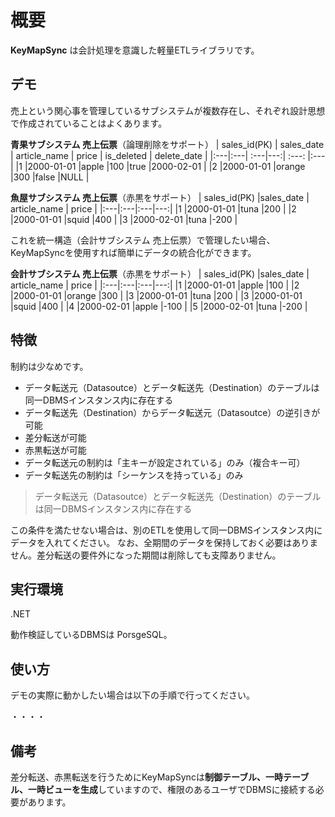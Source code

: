 # 概要

**KeyMapSync** は会計処理を意識した軽量ETLライブラリです。

## デモ

売上という関心事を管理しているサブシステムが複数存在し、それぞれ設計思想で作成されていることはよくあります。

**青果サブシステム 売上伝票**（論理削除をサポート）
| sales_id(PK) | sales_date | article_name | price | is_deleted | delete_date |
|:---|:---| :---|---:| :---: |:---|
|1 |2000-01-01 |apple |100 |true |2000-02-01 |
|2 |2000-01-01 |orange |300 |false |NULL |

**魚屋サブシステム 売上伝票**（赤黒をサポート）
| sales_id(PK) |sales_date | article_name | price |
|:---|:---|:---|---:|
|1 |2000-01-01 |tuna |200 |
|2 |2000-01-01 |squid |400 |
|3 |2000-02-01 |tuna |-200 |

これを統一構造（会計サブシステム 売上伝票）で管理したい場合、KeyMapSyncを使用すれば簡単にデータの統合化ができます。

**会計サブシステム 売上伝票**（赤黒をサポート）
| sales_id(PK) |sales_date | article_name | price |
|:---|:---|:---|---:|
|1 |2000-01-01 |apple |100 |
|2 |2000-01-01 |orange |300 |
|3 |2000-01-01 |tuna |200 |
|3 |2000-01-01 |squid |400 |
|4 |2000-02-01 |apple |-100 |
|5 |2000-02-01 |tuna |-200 |

## 特徴

制約は少なめです。

- データ転送元（Datasoutce）とデータ転送先（Destination）のテーブルは同一DBMSインスタンス内に存在する
- データ転送先（Destination）からデータ転送元（Datasoutce）の逆引きが可能
- 差分転送が可能
- 赤黒転送が可能
- データ転送元の制約は「主キーが設定されている」のみ（複合キー可）
- データ転送先の制約は「シーケンスを持っている」のみ

>データ転送元（Datasoutce）とデータ転送先（Destination）のテーブルは同一DBMSインスタンス内に存在する

この条件を満たせない場合は、別のETLを使用して同一DBMSインスタンス内にデータを入れてください。
なお、全期間のデータを保持しておく必要はありません。差分転送の要件外になった期間は削除しても支障ありません。

## 実行環境

.NET

動作検証しているDBMSは PorsgeSQL。

## 使い方

デモの実際に動かしたい場合は以下の手順で行ってください。

・・・・

## 備考

差分転送、赤黒転送を行うためにKeyMapSyncは**制御テーブル、一時テーブル、一時ビューを生成**していますので、権限のあるユーザでDBMSに接続する必要があります。








